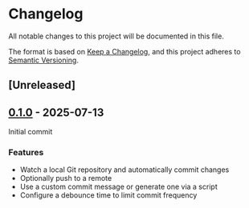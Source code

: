 # Changelog

All notable changes to this project will be documented in this file.

The format is based on [Keep a Changelog](https://keepachangelog.com/en/1.0.0/),
and this project adheres to [Semantic Versioning](https://semver.org/spec/v2.0.0.html).

## [Unreleased]

## [0.1.0](https://github.com/croissong/gitwatch-rs/releases/tag/v0.1.0) - 2025-07-13

Initial commit

### Features
- Watch a local Git repository and automatically commit changes
- Optionally push to a remote
- Use a custom commit message or generate one via a script
- Configure a debounce time to limit commit frequency
